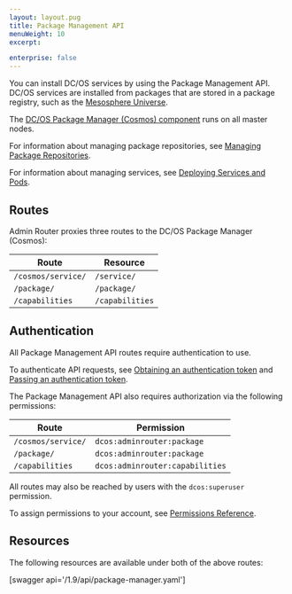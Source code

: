 ```yaml
---
layout: layout.pug
title: Package Management API
menuWeight: 10
excerpt:

enterprise: false
---
```


You can install DC/OS services by using the Package Management API. DC/OS services are installed from packages that are stored in a package registry, such as the [Mesosphere Universe](/mesosphere/dcos/1.9/overview/concepts/#mesosphere-universe).

The [DC/OS Package Manager (Cosmos) component](/mesosphere/dcos/1.9/overview/architecture/components/#dcos-package-manager) runs on all master nodes.

For information about managing package repositories, see [Managing Package Repositories](/mesosphere/dcos/1.9/administering-clusters/repo/).

For information about managing services, see [Deploying Services and Pods](/mesosphere/dcos/1.9/deploying-services/).


## Routes

Admin Router proxies three routes to the DC/OS Package Manager (Cosmos):

| Route | Resource |
|-------|----------|
| `/cosmos/service/` | `/service/` |
| `/package/` | `/package/` |
| `/capabilities` | `/capabilities` |

## Authentication

All Package Management API routes require authentication to use.

To authenticate API requests, see [Obtaining an authentication token](/mesosphere/dcos/1.9/security/ent/iam-api/#obtaining-an-authentication-token) and [Passing an authentication token](/mesosphere/dcos/1.9/security/ent/iam-api/#passing-an-authentication-token).

The Package Management API also requires authorization via the following permissions:

| Route | Permission |
|-------|----------|
| `/cosmos/service/` | `dcos:adminrouter:package` |
| `/package/` | `dcos:adminrouter:package` |
| `/capabilities` | `dcos:adminrouter:capabilities` |

All routes may also be reached by users with the `dcos:superuser` permission.

To assign permissions to your account, see [Permissions Reference](/mesosphere/dcos/1.9/security/ent/perms-reference/).


## Resources

The following resources are available under both of the above routes:

[swagger api='/1.9/api/package-manager.yaml']
